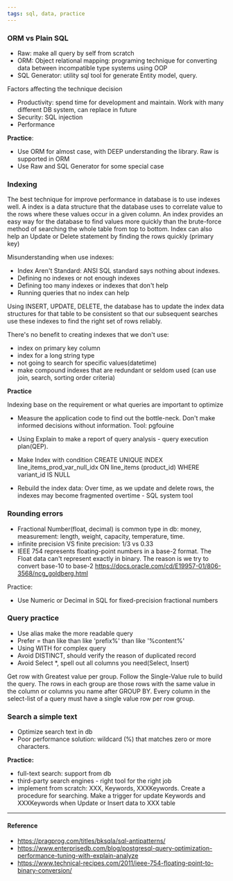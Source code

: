 ```yaml
---
tags: sql, data, practice
---
```


### ORM vs Plain SQL

- Raw: make all query by self from scratch
- ORM: Object relational mapping: programing technique for converting data
  between incompatible type systems using OOP
- SQL Generator: utility sql tool for generate Entity model, query.

Factors affecting the technique decision

- Productivity: spend time for development and maintain. Work with many
  different DB system, can replace in future
- Security: SQL injection
- Performance

**Practice**:

- Use ORM for almost case, with DEEP understanding the library. Raw is supported
  in ORM
- Use Raw and SQL Generator for some special case

### Indexing

The best technique for improve performance in database is to use indexes well. A
index is a data structure that the database uses to correlate value to the rows
where these values occur in a given column. An index provides an easy way for
the database to find values more quickly than the brute-force method of
searching the whole table from top to bottom. Index can also help an Update or
Delete statement by finding the rows quickly (primary key)

Misunderstanding when use indexes:

- Index Aren't Standard: ANSI SQL standard says nothing about indexes.
- Defining no indexes or not enough indexes
- Defining too many indexes or indexes that don't help
- Running queries that no index can help

Using INSERT, UPDATE, DELETE, the database has to update the index data
structures for that table to be consistent so that our subsequent searches use
these indexes to find the right set of rows reliably.

There's no benefit to creating indexes that we don't use:

- index on primary key column
- index for a long string type
- not going to search for specific values(datetime)
- make compound indexes that are redundant or seldom used (can use join, search,
  sorting order criteria)

**Practice**

Indexing base on the requirement or what queries are important to optimize

- Measure the application code to find out the bottle-neck. Don't make informed
  decisions without information. Tool: pgfouine
- Using Explain to make a report of query analysis - query execution plan(QEP).

- Make Index with condition CREATE UNIQUE INDEX line_items_prod_var_null_idx ON
  line_items (product_id) WHERE variant_id IS NULL

- Rebuild the index data: Over time, as we update and delete rows, the indexes
  may become fragmented overtime - SQL system tool

### Rounding errors

- Fractional Number(float, decimal) is common type in db: money, measurement:
  length, weight, capacity, temperature, time.
- infinite precision VS finite precision: 1/3 vs 0.33
- IEEE 754 represents floating-point numbers in a base-2 format. The Float data
  can't represent exactly in binary. The reason is we try to convert base-10 to
  base-2 https://docs.oracle.com/cd/E19957-01/806-3568/ncg_goldberg.html

Practice:

- Use Numeric or Decimal in SQL for fixed-precision fractional numbers

### Query practice

- Use alias make the more readable query
- Prefer = than like than like 'prefix%' than like '%content%'
- Using WITH for complex query
- Avoid DISTINCT, should verify the reason of duplicated record
- Avoid Select \*, spell out all columns you need(Select, Insert)

Get row with Greatest value per group. Follow the Single-Value rule to build the
query. The rows in each group are those rows with the same value in the column
or columns you name after GROUP BY. Every column in the select-list of a query
must have a single value row per row group.

### Search a simple text

- Optimize search text in db
- Poor performance solution: wildcard (%) that matches zero or more characters.

**Practice:**

- full-text search: support from db
- third-party search engines - right tool for the right job
- implement from scratch: XXX, Keywords, XXXKeywords. Create a procedure for
  searching. Make a trigger for update Keywords and XXXKeywords when Update or
  Insert data to XXX table

---

#### Reference

- https://pragprog.com/titles/bksqla/sql-antipatterns/
- https://www.enterprisedb.com/blog/postgresql-query-optimization-performance-tuning-with-explain-analyze
- https://www.technical-recipes.com/2011/ieee-754-floating-point-to-binary-conversion/
